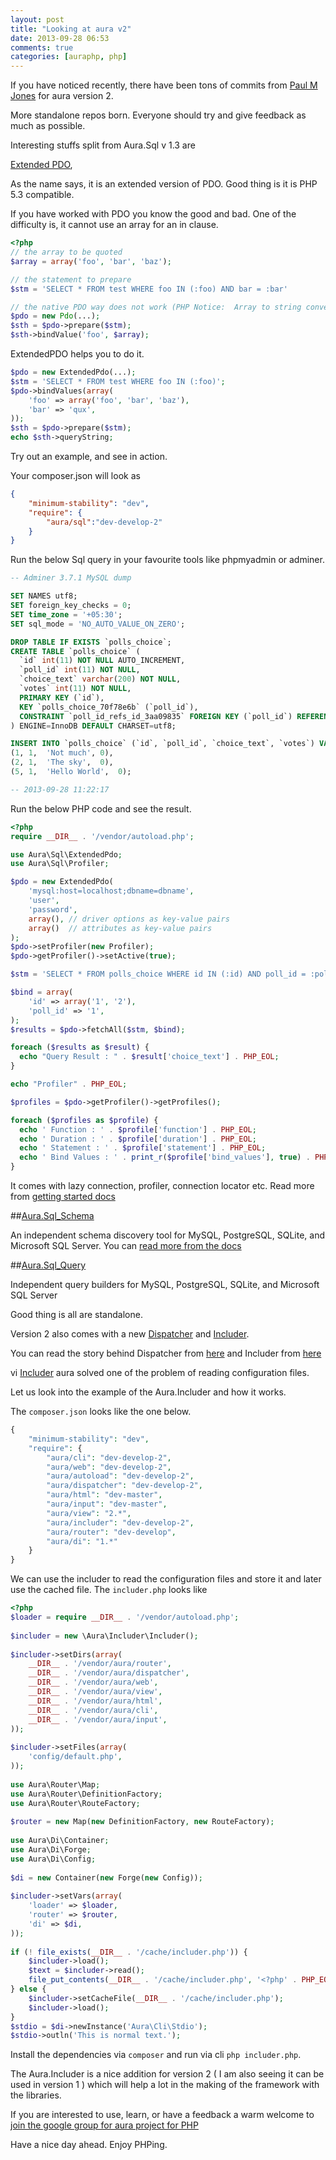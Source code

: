```yaml
---
layout: post
title: "Looking at aura v2"
date: 2013-09-28 06:53
comments: true
categories: [auraphp, php]
---
```


If you have noticed recently, there have been tons of commits from 
[Paul M Jones](https://github.com/pmjones)﻿ for aura version 2. 

More standalone repos born. Everyone should try and give feedback as much as possible.

Interesting stuffs split from Aura.Sql v 1.3 are 

[Extended PDO](https://github.com/auraphp/Aura.Sql/tree/develop-2),

As the name says, it is an extended version of PDO. Good thing is it is 
PHP 5.3 compatible. 

If you have worked with PDO you know the good and bad.
One of the difficulty is, it cannot use an array for an in clause.

```php
<?php
// the array to be quoted
$array = array('foo', 'bar', 'baz');

// the statement to prepare
$stm = 'SELECT * FROM test WHERE foo IN (:foo) AND bar = :bar'

// the native PDO way does not work (PHP Notice:  Array to string conversion)
$pdo = new Pdo(...);
$sth = $pdo->prepare($stm);
$sth->bindValue('foo', $array);
```

ExtendedPDO helps you to do it. 

```php
$pdo = new ExtendedPdo(...);
$stm = 'SELECT * FROM test WHERE foo IN (:foo)';
$pdo->bindValues(array(
    'foo' => array('foo', 'bar', 'baz'),
    'bar' => 'qux',
));
$sth = $pdo->prepare($stm);
echo $sth->queryString;
```

Try out an example, and see in action.

Your composer.json will look as 

```json
{
    "minimum-stability": "dev",
    "require": {
        "aura/sql":"dev-develop-2"
    }
}
```

Run the below Sql query in your favourite tools like phpmyadmin or adminer.

```sql
-- Adminer 3.7.1 MySQL dump

SET NAMES utf8;
SET foreign_key_checks = 0;
SET time_zone = '+05:30';
SET sql_mode = 'NO_AUTO_VALUE_ON_ZERO';

DROP TABLE IF EXISTS `polls_choice`;
CREATE TABLE `polls_choice` (
  `id` int(11) NOT NULL AUTO_INCREMENT,
  `poll_id` int(11) NOT NULL,
  `choice_text` varchar(200) NOT NULL,
  `votes` int(11) NOT NULL,
  PRIMARY KEY (`id`),
  KEY `polls_choice_70f78e6b` (`poll_id`),
  CONSTRAINT `poll_id_refs_id_3aa09835` FOREIGN KEY (`poll_id`) REFERENCES `polls_poll` (`id`)
) ENGINE=InnoDB DEFAULT CHARSET=utf8;

INSERT INTO `polls_choice` (`id`, `poll_id`, `choice_text`, `votes`) VALUES
(1,	1,	'Not much',	0),
(2,	1,	'The sky',	0),
(5,	1,	'Hello World',	0);

-- 2013-09-28 11:22:17
```

Run the below PHP code and see the result.

```php
<?php
require __DIR__ . '/vendor/autoload.php';

use Aura\Sql\ExtendedPdo;
use Aura\Sql\Profiler;

$pdo = new ExtendedPdo(
    'mysql:host=localhost;dbname=dbname',
    'user',
    'password',
    array(), // driver options as key-value pairs
    array()  // attributes as key-value pairs
);
$pdo->setProfiler(new Profiler);
$pdo->getProfiler()->setActive(true);

$stm = 'SELECT * FROM polls_choice WHERE id IN (:id) AND poll_id = :poll_id';

$bind = array(
    'id' => array('1', '2'),
    'poll_id' => '1',
);
$results = $pdo->fetchAll($stm, $bind);

foreach ($results as $result) {
  echo "Query Result : " . $result['choice_text'] . PHP_EOL;
}

echo "Profiler" . PHP_EOL;

$profiles = $pdo->getProfiler()->getProfiles();

foreach ($profiles as $profile) {
  echo ' Function : ' . $profile['function'] . PHP_EOL;
  echo ' Duration : ' . $profile['duration'] . PHP_EOL;
  echo ' Statement : ' . $profile['statement'] . PHP_EOL;
  echo ' Bind Values : ' . print_r($profile['bind_values'], true) . PHP_EOL;
}
```

It comes with lazy connection, profiler, connection locator etc. Read more from 
[getting started docs](https://github.com/auraphp/Aura.Sql/tree/develop-2#getting-started)


##[Aura.Sql_Schema](https://github.com/auraphp/Aura.Sql_Schema) 

An independent schema discovery tool for MySQL, PostgreSQL, 
SQLite, and Microsoft SQL Server. You can 
[read more from the docs](https://github.com/auraphp/Aura.Sql_Schema#getting-started)

##[Aura.Sql_Query](https://github.com/auraphp/Aura.Sql_Query)

Independent query builders for MySQL, PostgreSQL, SQLite, and Microsoft SQL Server

Good thing is all are standalone.

Version 2 also comes with a new 
[Dispatcher](https://github.com/auraphp/Aura.Dispatcher) 
and [Includer](https://github.com/auraphp/Aura.Includer).

You can read the story behind Dispatcher from 
[here](https://groups.google.com/d/msg/auraphp/hyjEPEeo6_w/u616Pu3kQrcJ) 
and Includer from 
[here](https://groups.google.com/d/msg/auraphp/WOo6TSceqHU/ZdgIkUgU0VIJ)

vi [Includer](https://github.com/auraphp/Aura.Includer) 
aura solved one of the problem of reading configuration files.

Let us look into the example of the Aura.Includer and how it works.

The `composer.json` looks like the one below.

```php
{
    "minimum-stability": "dev",
    "require": {
        "aura/cli": "dev-develop-2",
        "aura/web": "dev-develop-2",
        "aura/autoload": "dev-develop-2",
        "aura/dispatcher": "dev-develop-2",
        "aura/html": "dev-master",
        "aura/input": "dev-master",
        "aura/view": "2.*",
        "aura/includer": "dev-develop-2",
        "aura/router": "dev-develop",
        "aura/di": "1.*"
    }
}
```

We can use the includer to read the configuration files and store it and
later use the cached file. The `includer.php` looks like 

```php
<?php
$loader = require __DIR__ . '/vendor/autoload.php';
 
$includer = new \Aura\Includer\Includer();
 
$includer->setDirs(array(
    __DIR__ . '/vendor/aura/router',
    __DIR__ . '/vendor/aura/dispatcher',
    __DIR__ . '/vendor/aura/web',
    __DIR__ . '/vendor/aura/view',
    __DIR__ . '/vendor/aura/html',
    __DIR__ . '/vendor/aura/cli',
    __DIR__ . '/vendor/aura/input',
));
 
$includer->setFiles(array(
    'config/default.php',
));
 
use Aura\Router\Map;
use Aura\Router\DefinitionFactory;
use Aura\Router\RouteFactory;
 
$router = new Map(new DefinitionFactory, new RouteFactory);
 
use Aura\Di\Container;
use Aura\Di\Forge;
use Aura\Di\Config;
 
$di = new Container(new Forge(new Config));
 
$includer->setVars(array(
    'loader' => $loader,
    'router' => $router,
    'di' => $di,
));
 
if (! file_exists(__DIR__ . '/cache/includer.php')) {
    $includer->load();
    $text = $includer->read();
    file_put_contents(__DIR__ . '/cache/includer.php', '<?php' . PHP_EOL . $text);
} else {
    $includer->setCacheFile(__DIR__ . '/cache/includer.php');
    $includer->load();
}
$stdio = $di->newInstance('Aura\Cli\Stdio');
$stdio->outln('This is normal text.');
```

Install the dependencies via `composer` and run via cli `php includer.php`.

The Aura.Includer is a nice addition for version 2 
( I am also seeing it can be used in version 1 ) 
which will help a lot in the making of the framework with the libraries.

If you are interested to use, learn, or have a feedback a warm welcome to 
[join the google group for aura project for PHP](https://groups.google.com/forum/#!forum/auraphp)

Have a nice day ahead. Enjoy PHPing.
